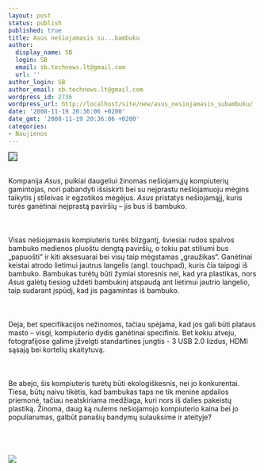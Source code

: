 ```yaml
---
layout: post
status: publish
published: true
title: Asus nešiojamasis su...bambuku
author:
  display_name: SB
  login: SB
  email: sb.technews.lt@gmail.com
  url: ''
author_login: SB
author_email: sb.technews.lt@gmail.com
wordpress_id: 2736
wordpress_url: http://localhost/site/new/asus_nesiojamasis_subambuku/
date: '2008-11-19 20:36:06 +0200'
date_gmt: '2008-11-19 20:36:06 +0200'
categories:
- Naujienos
---
```

<div class="imgright"><img src="http://tbn0.google.com/images?q=tbn:rVRdRN7mtpeZYM:http://www.slashgear.com/gallery/data_files/2/7/8/asus_logo_1.jpg" border="1"></div>
<p><br>Kompanija <i>Asus</i>, puikiai daugeliui žinomas nešiojamųjų kompiuterių gamintojas, nori pabandyti išsiskirti bei su neįprastu nešiojamuoju mėgins taikytis į stileivas ir egzotikos mėgėjus. <i>Asus</i> pristatys nešiojamąjį, kuris turės ganėtinai neįprastą paviršių – jis bus iš bambuko.<br />
<br><br />
<br>Visas nešiojamasis kompiuteris turės blizgantį, šviesiai rudos spalvos bambuko medienos pluoštu dengtą paviršių, o tokiu pat stiliumi bus „papuošti“ ir kiti aksesuarai bei visų taip mėgstamas „graužikas“. Ganėtinai keistai atrodo lietimui jautrus langelis (angl. touchpad), kuris čia taipogi iš bambuko. Bambukas turėtų būti žymiai storesnis nei, kad yra plastikas, nors <i>Asus</i> galėtų tiesiog uždėti bambukinį atspaudą ant lietimui jautrio langelio, taip sudarant įspūdį, kad jis pagamintas iš bambuko.<br />
<br><br />
<br>Deja, bet specifikacijos nežinomos, tačiau spėjama, kad jos gali būti plataus masto – visgi, kompiuterio dydis ganėtinai specifinis. Bet kokiu atveju, fotografijose galime įžvelgti standartines jungtis - 3 USB 2.0 lizdus, HDMI sąsają bei kortelių skaitytuvą.<br />
<br><br />
<br>Be abejo, šis kompiuteris turėtų būti ekologiškesnis, nei jo konkurentai. Tiesa, būtų naivu tikėtis, kad bambukas taps ne tik menine apdailos priemonė, tačiau neatskiriama medžiaga, kuri nors iš dalies pakeistų plastiką. Žinoma, daug ką nulems nešiojamojo kompiuterio kaina bei jo populiarumas, galbūt panašių bandymų sulauksime ir ateityje?<br />
<br><br />
<br><br><img src="http://www.fudzilla.com/images/stories/2008/November/General%20News/asus_bamboo_1.jpg"><br><br />
<br><br />
<br><br />
<br></p>
